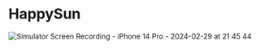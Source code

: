 # HappySun


![Simulator Screen Recording - iPhone 14 Pro - 2024-02-29 at 21 45 44](https://github.com/iuadanur/WeatherApp/assets/133052526/d152e33a-bf1e-48a8-9aec-d603fc5d4d4c)
